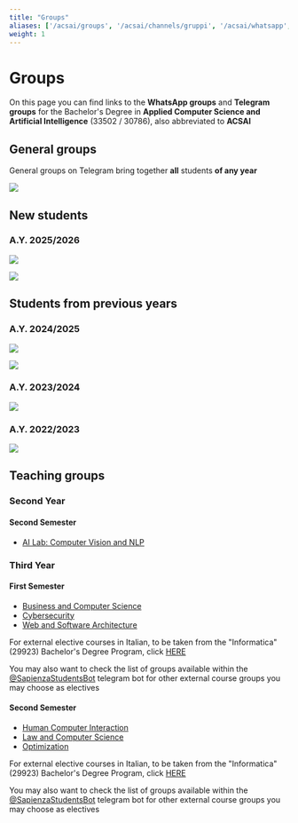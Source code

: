 ```yaml
---
title: "Groups"
aliases: ['/acsai/groups', '/acsai/channels/gruppi', '/acsai/whatsapp', '/acsai/channels/whatsapp', '/acsai/channels/telegram', '/30786/channels/groups']
weight: 1
---
```


# Groups

On this page you can find links to the **WhatsApp groups** and **Telegram groups** for the Bachelor's Degree in **Applied Computer Science and Artificial Intelligence** (33502 / 30786), also abbreviated to **ACSAI**

## General groups

General groups on Telegram bring together **all** students **of any year**

[![](https://img.shields.io/badge/-general_acsai_telegram_group-26A5E4?style=for-the-badge&logo=Telegram&logoColor=white&link=https://telegram.me/appliedCS_AI)](https://t.me/appliedCS_AI)

## New students

### A.Y. 2025/2026

[![](https://img.shields.io/badge/-telegram_group_2025%2F26-26A5E4?style=for-the-badge&logo=Telegram&logoColor=white&link=https://telegram.me/SapienzaACSAI)](https://telegram.me/SapienzaACSAI)

[![](https://img.shields.io/badge/-whatsapp_group_2025%2F26-128C7E?style=for-the-badge&logo=WhatsApp&link=https://chat.whatsapp.com/IhqztEkK7z6KlgNpGb9G3H)](https://chat.whatsapp.com/IhqztEkK7z6KlgNpGb9G3H)

## Students from previous years

### A.Y. 2024/2025

[![](https://img.shields.io/badge/-telegram_group_2024%2F25-26A5E4?style=for-the-badge&logo=Telegram&logoColor=white&link=https://t.me/+dSkOFM61kFtlMDdk)](https://t.me/+dSkOFM61kFtlMDdk)

[![](https://img.shields.io/badge/-whatsapp_group_2024%2F25-128C7E?style=for-the-badge&logo=WhatsApp&link=https://chat.whatsapp.com/E43NEzupyO33L81fMaviSt)](https://chat.whatsapp.com/E43NEzupyO33L81fMaviSt)

### A.Y. 2023/2024

[![](https://img.shields.io/badge/-whatsapp_group_2023%2F24-128C7E?style=for-the-badge&logo=WhatsApp&link=https://chat.whatsapp.com/LKQ77bVUP5cG4Ia3cvJmSe)](https://chat.whatsapp.com/LKQ77bVUP5cG4Ia3cvJmSe)

### A.Y. 2022/2023

[![](https://img.shields.io/badge/-whatsapp_group_2022%2F23-128C7E?style=for-the-badge&logo=WhatsApp&link=https://chat.whatsapp.com/KDh7aOwFoshGyUAGzw8NFO)](https://chat.whatsapp.com/KDh7aOwFoshGyUAGzw8NFO)

## Teaching groups

### Second Year

#### Second Semester

- [AI Lab: Computer Vision and NLP](https://t.me/+wg42G94fUtJlY2Fk)

### Third Year

#### First Semester

- [Business and Computer Science](https://t.me/+Z8YI05oono0yNjFk)
- [Cybersecurity](https://t.me/+ZLceB7Q8cSA2NzA0)
- [Web and Software Architecture](https://t.me/+TopZxkqZSSo2MzQ0)

For external elective courses in Italian, to be taken from the "Informatica" (29923) Bachelor's Degree Program, click [HERE](/it/canali/gruppi#primo-semestre-2)

You may also want to check the list of groups available within the [@SapienzaStudentsBot](https://telegram.me/SapienzaStudentsBot) telegram bot for other external course groups you may choose as electives

#### Second Semester

- [Human Computer Interaction](https://t.me/+vKK_-l_aqoJjMmQ0)
- [Law and Computer Science](https://t.me/+Mvi6pA7Mlc4xNDU0)
- [Optimization](https://t.me/+nx7dseifrswzNGU6)

For external elective courses in Italian, to be taken from the "Informatica" (29923) Bachelor's Degree Program, click [HERE](/it/canali/gruppi#secondo-semestre-2)

You may also want to check the list of groups available within the [@SapienzaStudentsBot](https://telegram.me/SapienzaStudentsBot) telegram bot for other external course groups you may choose as electives